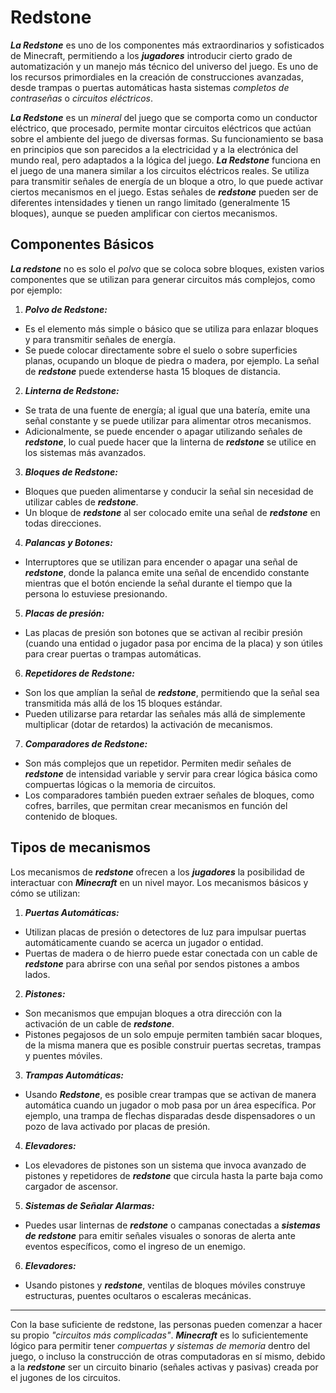 # Redstone

***La Redstone*** es uno de los componentes más extraordinarios y sofisticados de Minecraft, permitiendo a los ***jugadores*** introducir cierto grado de automatización y un manejo más técnico del universo del juego. Es uno de los recursos primordiales en la creación de construcciones avanzadas, desde trampas o puertas automáticas hasta sistemas _completos de contraseñas_ o _circuitos eléctricos_.

***La Redstone*** es un _mineral_ del juego que se comporta como un conductor eléctrico, que procesado, permite montar circuitos eléctricos que actúan sobre el ambiente del juego de diversas formas. Su funcionamiento se basa en principios que son parecidos a la electricidad y a la electrónica del mundo real, pero adaptados a la lógica del juego. ***La Redstone*** funciona en el juego de una manera similar a los circuitos eléctricos reales. Se utiliza para transmitir señales de energía de un bloque a otro, lo que puede activar ciertos mecanismos en el juego. Estas señales de ***redstone*** pueden ser de diferentes intensidades y tienen un rango limitado (generalmente 15 bloques), aunque se pueden amplificar con ciertos mecanismos.

## Componentes Básicos

***La redstone*** no es solo el _polvo_ que se coloca sobre bloques, existen varios componentes que se utilizan para generar circuitos más complejos, como por ejemplo:

1. ***Polvo de Redstone:***
- Es el elemento más simple o básico que se utiliza para enlazar bloques y para transmitir señales de energía.
- Se puede colocar directamente sobre el suelo o sobre superficies planas, ocupando un bloque de piedra o madera, por ejemplo.
La señal de ***redstone*** puede extenderse hasta 15 bloques de distancia.

2. ***Linterna de Redstone:***
- Se trata de una fuente de energía; al igual que una batería, emite una señal constante y se puede utilizar para alimentar otros mecanismos.
- Adicionalmente, se puede encender o apagar utilizando señales de ***redstone***, lo cual puede hacer que la linterna de ***redstone*** se utilice en los sistemas más avanzados.

3. ***Bloques de Redstone:***
- Bloques que pueden alimentarse y conducir la señal sin necesidad de utilizar cables de ***redstone***.
- Un bloque de ***redstone*** al ser colocado emite una señal de ***redstone*** en todas direcciones.

4. ***Palancas y Botones:***
- Interruptores que se utilizan para encender o apagar una señal de ***redstone***, donde la palanca emite una señal de encendido constante mientras que el botón enciende la señal durante el tiempo que la persona lo estuviese presionando.

5. ***Placas de presión:***
- Las placas de presión son botones que se activan al recibir presión (cuando una entidad o jugador pasa por encima de la placa) y son útiles para crear puertas o trampas automáticas.

6. ***Repetidores de Redstone:***
- Son los que amplían la señal de ***redstone***, permitiendo que la señal sea transmitida más allá de los 15 bloques estándar.
- Pueden utilizarse para retardar las señales más allá de simplemente multiplicar (dotar de retardos) la activación de mecanismos.

7. ***Comparadores de Redstone:***
- Son más complejos que un repetidor. Permiten medir señales de ***redstone*** de intensidad variable y servir para crear lógica básica como compuertas lógicas o la memoria de circuitos.
- Los comparadores también pueden extraer señales de bloques, como cofres, barriles, que permitan crear mecanismos en función del contenido de bloques.

## Tipos de mecanismos

Los mecanismos de ***redstone*** ofrecen a los ***jugadores*** la posibilidad de interactuar con ***Minecraft*** en un nivel mayor. Los mecanismos básicos y cómo se utilizan: 

1. ***Puertas Automáticas:***
- Utilizan placas de presión o detectores de luz para impulsar puertas automáticamente cuando se acerca un jugador o entidad.
- Puertas de madera o de hierro puede estar conectada con un cable de ***redstone*** para abrirse con una señal por sendos pistones a ambos lados.

2. ***Pistones:***
- Son mecanismos que empujan bloques a otra dirección con la activación de un cable de ***redstone***. 
- Pistones pegajosos de un solo empuje permiten también sacar bloques, de la misma manera que es posible construir puertas secretas, trampas y puentes móviles. 

3. ***Trampas Automáticas:***
- Usando ***Redstone***, es posible crear trampas que se activan de manera automática cuando un jugador o mob pasa por un área específica. Por ejemplo, una trampa de flechas disparadas desde dispensadores o un pozo de lava activado por placas de presión.

4. ***Elevadores:***
- Los elevadores de pistones son un sistema que invoca avanzado de pistones y repetidores de ***redstone*** que circula hasta la parte baja como cargador de ascensor. 

5. ***Sistemas de Señalar Alarmas:***
- Puedes usar linternas de ***redstone*** o campanas conectadas a ***sistemas de redstone*** para emitir señales visuales o sonoras de alerta ante eventos específicos, como el ingreso de un enemigo.

6. ***Elevadores:*** 
- Usando pistones y ***redstone***, ventilas de bloques móviles construye estructuras, puentes ocultaros o escaleras mecánicas.

---

Con la base suficiente de redstone, las personas pueden comenzar a hacer su propio _"circuitos más complicadas"_. ***Minecraft*** es lo suficientemente lógico para permitir tener _compuertas y sistemas de memoria_ dentro del juego, o incluso la construcción de otras computadoras en sí mismo, debido a la ***redstone*** ser un circuito binario (señales activas y pasivas) creada por el jugones de los circuitos. 